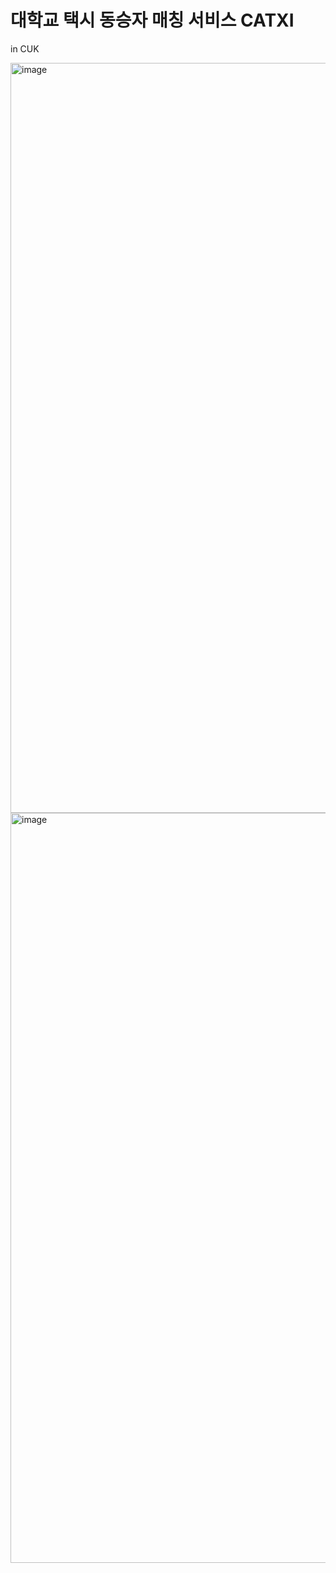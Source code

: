 # 대학교 택시 동승자 매칭 서비스 CATXI
in CUK

<img width="2000" height="1200" alt="image" src="https://github.com/user-attachments/assets/dcc67717-3651-4582-86cf-e09a91724ffa" />

<img width="2000" height="1200" alt="image" src="https://github.com/user-attachments/assets/fec0a3c0-56fa-46eb-b12f-9e95a7d5570a" />

